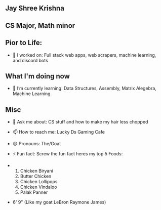 ## Jay Shree Krishna 

## CS Major, Math minor

## Pior to Life:
- 🔭 I worked on: Full stack web apps, web scrapers, machine learning, and discord bots

## What I'm doing now
- 🌱 I’m currently learning: Data Structures, Assembly, Matrix Alegebra, Machine Learning

## Misc
- 💬 Ask me about: CS stuff and how to make my hair less chopped
- 📫 How to reach me: Lucky Ds Gaming Cafe
- 😄 Pronouns: The/Goat
- ⚡ Fun fact: Screw the fun fact heres my top 5 Foods:

- 1. Chicken Biryani 
  2. Butter Chicken
  3. Chicken Lollipops
  4. Chicken Vindaloo  
  5. Palak Panner

- 6' 9" (Like my goat LeBron Raymone James)

